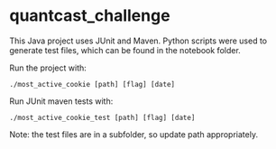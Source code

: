 # quantcast_challenge

This Java project uses JUnit and Maven. Python scripts were used to generate test files, which can be found in the notebook folder.

Run the project with:
```
./most_active_cookie [path] [flag] [date]
```

Run JUnit maven tests with:
```
./most_active_cookie_test [path] [flag] [date]
```

Note: the test files are in a subfolder, so update path appropriately.

